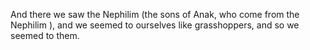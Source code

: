 And there we saw the Nephilim (the sons of Anak, who come from the Nephilim ), and we seemed to ourselves like grasshoppers, and so we seemed to them.
